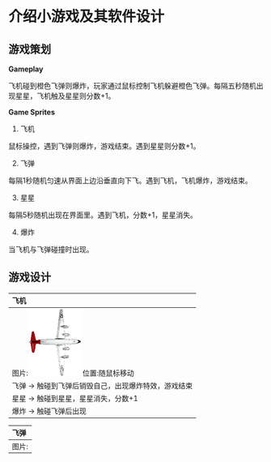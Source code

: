 # 介绍小游戏及其软件设计

## 游戏策划

**Gameplay**

飞机碰到橙色飞弹则爆炸，玩家通过鼠标控制飞机躲避橙色飞弹。每隔五秒随机出现星星，飞机触及星星则分数+1。

**Game Sprites**

1. 飞机

鼠标操控，遇到飞弹则爆炸，游戏结束。遇到星星则分数+1。

2. 飞弹

每隔1秒随机匀速从界面上边沿垂直向下飞。遇到飞机，飞机爆炸，游戏结束。

3. 星星

每隔5秒随机出现在界面里。遇到飞机，分数+1，星星消失。

4. 爆炸

当飞机与飞弹碰撞时出现。

## 游戏设计

| 飞机 |
|:----- |
|图片:![](https://github.com/loudax/Picture/blob/master/%E9%99%86%E7%A9%BA%E6%88%98%E4%BA%89%E5%A1%94%E9%98%B2%E7%B1%BB%E6%B8%B8%E6%88%8F%E8%B5%84%E6%BA%90-%E4%BA%8C%E6%88%98%E6%97%B6%E6%9C%9F-10_%E7%88%B1%E7%BB%99%E7%BD%91_aigei_com.png?raw=true) 位置:随鼠标移动|
|飞弹 → 触碰到飞弹后销毁自己，出现爆炸特效，游戏结束|
|星星 → 触碰到星星，星星消失，分数+1|
|爆炸 → 触碰飞弹后出现|



|飞弹|
|:----- |
|图片:![]()






